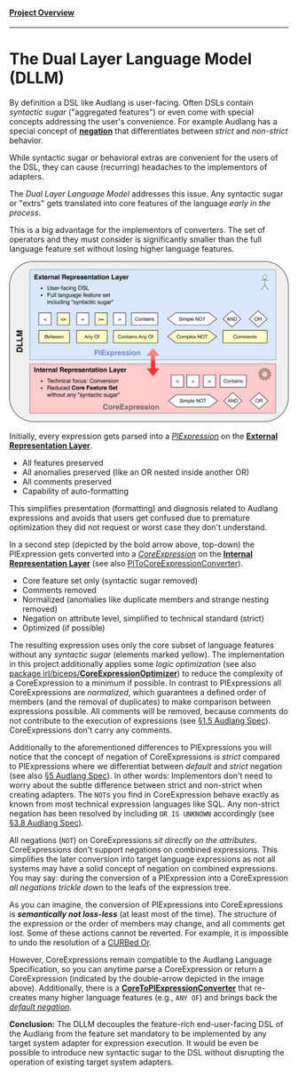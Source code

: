 #### [Project Overview](./README.md)
----

# The Dual Layer Language Model (DLLM)

By definition a DSL like Audlang is user-facing. Often DSLs contain *syntactic sugar* ("aggregated features") or even come with special concepts addressing the user's convenience. For example Audlang has a special concept of **[negation](https://github.com/KarlEilebrecht/audlang-spec/blob/main/doc/AudienceDefinitionLanguageSpecification.md#5-negation)** that differentiates between *strict* and *non-strict* behavior.

While syntactic sugar or behavioral extras are convenient for the users of the DSL, they can cause (recurring) headaches to the implementors of adapters. 

The *Dual Layer Language Model* addresses this issue. Any syntactic sugar or "extrs" gets translated into core features of the language *early in the process*.

This is a big advantage for the implementors of converters. The set of operators and they must consider is significantly smaller than the full language feature set without losing higher language features.

![DLLM](DLLM.svg)

Initially, every expression gets parsed into a *[PlExpression](./src/main/java/de/calamanari/adl/erl/PlExpression.java)* on the **[External Representation Layer](./src/main/java/de/calamanari/adl/erl/README.md)**.
 * All features preserved
 * All anomalies preserved (like an OR nested inside another OR)
 * All comments preserved
 * Capability of auto-formatting

This simplifies presentation (formatting) and diagnosis related to Audlang expressions and avoids that users get confused due to premature optimization they did not request or worst case they don't understand.

In a second step (depicted by the bold arrow above, top-down) the PlExpression gets converted into a *[CoreExpression](./src/main/java/de/calamanari/adl/irl/CoreExpression.java)* on the **[Internal Representation Layer](./src/main/java/de/calamanari/adl/irl/README.md)** (see also [PlToCoreExpressionConverter](./src/main/java/de/calamanari/adl/cnv/PlToCoreExpressionConverter.java)). 
 * Core feature set only (syntactic sugar removed)
 * Comments removed
 * Normalized (anomalies like duplicate members and strange nesting removed)
 * Negation on attribute level, simplified to technical standard (strict)
 * Optimized (if possible)

The resulting expression uses only the core subset of language features without any *syntactic sugar* (elements marked yellow). The implementation in this project additionally applies some *logic optimization* (see also [package irl/biceps/](./src/main/java/de/calamanari/adl/irl/biceps/README.md)**[CoreExpressionOptimizer](./src/main/java/de/calamanari/adl/irl/biceps/CoreExpressionOptimizer.java)**) to reduce the complexity of a CoreExpression to a minimum if possible. In contrast to PlExpressions all CoreExpressions are *normalized*, which guarantees a defined order of members (and the removal of duplicates) to make comparison between expressions possible. All comments will be removed, because comments do not contribute to the execution of expressions (see [§1.5 Audlang Spec](https://github.com/KarlEilebrecht/audlang-spec/blob/main/doc/AudienceDefinitionLanguageSpecification.md#15-comments)). CoreExpressions don't carry any comments.

Additionally to the aforementioned differences to PlExpressions you will notice that the concept of negation of CoreExpressions is *strict* compared to PlExpressions where we differentiat between *default* and *strict* negation (see also [§5 Audlang Spec](https://github.com/KarlEilebrecht/audlang-spec/blob/main/doc/AudienceDefinitionLanguageSpecification.md#5-negation)).
In other words: Implementors don't need to worry about the subtle difference between strict and non-strict when creating adapters. The `NOT`s you find in CoreExpression behave exactly as known from most technical expression languages like SQL. Any non-strict negation has been resolved by including `OR IS UNKNOWN` accordingly (see [§3.8 Audlang Spec](https://github.com/KarlEilebrecht/audlang-spec/blob/main/doc/AudienceDefinitionLanguageSpecification.md#38-is-not-unknown)).

All negations (`NOT`) on CoreExpressions *sit directly on the attributes*. CoreExpressions don't support negations on combined expressions. This simplifies the later conversion into target language expressions as not all systems may have a solid concept of negation on combined expressions. You may say: during the conversion of a PlExpression into a CoreExpression *all negations trickle down* to the leafs of the expression tree. 

As you can imagine, the conversion of PlExpressions into CoreExpressions is ***semantically not loss-less*** (at least most of the time). The structure of the expression or the order of members may change, and all comments get lost. Some of these actions cannot be reverted. For example, it is impossible to undo the resolution of a [CURBed Or](https://github.com/KarlEilebrecht/audlang-spec/blob/main/doc/AudienceDefinitionLanguageSpecification.md#43-curbed-or). 

However, CoreExpressions remain compatible to the Audlang Language Specification, so you can anytime parse a CoreExpression or return a CoreExpression (indicated by the double-arrow depicted in the image above). Additionally, there is a **[CoreToPlExpressionConverter](./src/main/java/de/calamanari/adl/cnv/CoreToPlExpressionConverter.java)** that re-creates many higher language features (e.g., `ANY OF`) and brings back the *[default negation](https://github.com/KarlEilebrecht/audlang-spec/blob/main/doc/AudienceDefinitionLanguageSpecification.md#51-default-negation)*.

**Conclusion:** The DLLM decouples the feature-rich end-user-facing DSL of the Audlang from the feature set mandatory to be implemented by any target system adapter for expression execution. It would be even be possible to introduce new syntactic sugar to the DSL without disrupting the operation of existing target system adapters.

